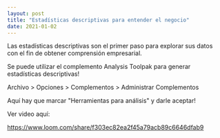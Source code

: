 ```yaml
---
layout: post
title: "Estadísticas descriptivas para entender el negocio"
date: 2021-01-02
---
```

Las estadísticas descriptivas son el primer paso para explorar sus datos con el fin de obtener comprensión empresarial.

Se puede utilizar el complemento Analysis Toolpak para generar estadísticas descriptivas!

Archivo > Opciones > Complementos > Administrar Complementos

Aquí hay que marcar "Herramientas para análisis" y darle aceptar!

Ver video aquí:

https://www.loom.com/share/f303ec82ea2f45a79acb89c6646dfab9
